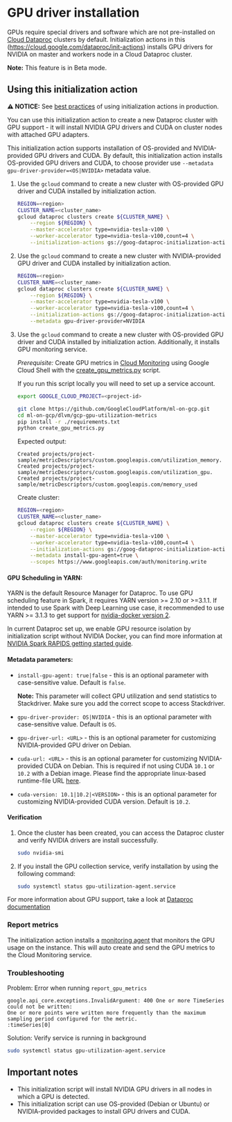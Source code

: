 # GPU driver installation

GPUs require special drivers and software which are not pre-installed on
[Cloud Dataproc](https://cloud.google.com/dataproc) clusters by default.
Initialization actions in this (https://cloud.google.com/dataproc/init-actions)
installs GPU drivers for NVIDIA on master and workers node in a Cloud Dataproc
cluster.

**Note:** This feature is in Beta mode.

## Using this initialization action

**:warning: NOTICE:** See
[best practices](/README.md#how-initialization-actions-are-used) of using
initialization actions in production.

You can use this initialization action to create a new Dataproc cluster with GPU
support - it will install NVIDIA GPU drivers and CUDA on cluster nodes with
attached GPU adapters.

This initialization action supports installation of OS-provided and
NVIDIA-provided GPU drivers and CUDA. By default, this initialization action
installs OS-provided GPU drivers and CUDA, to choose provider use `--metadata
gpu-driver-provider=<OS|NVIDIA>` metadata value.

1.  Use the `gcloud` command to create a new cluster with OS-provided GPU driver
    and CUDA installed by initialization action.

    ```bash
    REGION=<region>
    CLUSTER_NAME=<cluster_name>
    gcloud dataproc clusters create ${CLUSTER_NAME} \
        --region ${REGION} \
        --master-accelerator type=nvidia-tesla-v100 \
        --worker-accelerator type=nvidia-tesla-v100,count=4 \
        --initialization-actions gs://goog-dataproc-initialization-actions-${REGION}/gpu/install_gpu_driver.sh
    ```

1.  Use the `gcloud` command to create a new cluster with NVIDIA-provided GPU
    driver and CUDA installed by initialization action.

    ```bash
    REGION=<region>
    CLUSTER_NAME=<cluster_name>
    gcloud dataproc clusters create ${CLUSTER_NAME} \
        --region ${REGION} \
        --master-accelerator type=nvidia-tesla-v100 \
        --worker-accelerator type=nvidia-tesla-v100,count=4 \
        --initialization-actions gs://goog-dataproc-initialization-actions-${REGION}/gpu/install_gpu_driver.sh \
        --metadata gpu-driver-provider=NVIDIA
    ```

1.  Use the `gcloud` command to create a new cluster with OS-provided GPU driver
    and CUDA installed by initialization action. Additionally, it installs GPU
    monitoring service.

    *Prerequisite:* Create GPU metrics in
    [Cloud Monitoring](https://cloud.google.com/monitoring/docs/) using Google
    Cloud Shell with the
    [create_gpu_metrics.py](https://github.com/GoogleCloudPlatform/ml-on-gcp/blob/master/dlvm/gcp-gpu-utilization-metrics/create_gpu_metrics.py)
    script.

    If you run this script locally you will need to set up a service account.

    ```bash
    export GOOGLE_CLOUD_PROJECT=<project-id>

    git clone https://github.com/GoogleCloudPlatform/ml-on-gcp.git
    cd ml-on-gcp/dlvm/gcp-gpu-utilization-metrics
    pip install -r ./requirements.txt
    python create_gpu_metrics.py
    ```

    Expected output:

    ```
    Created projects/project-sample/metricDescriptors/custom.googleapis.com/utilization_memory.
    Created projects/project-sample/metricDescriptors/custom.googleapis.com/utilization_gpu.
    Created projects/project-sample/metricDescriptors/custom.googleapis.com/memory_used
    ```

    Create cluster:

    ```bash
    REGION=<region>
    CLUSTER_NAME=<cluster_name>
    gcloud dataproc clusters create ${CLUSTER_NAME} \
        --region ${REGION} \
        --master-accelerator type=nvidia-tesla-v100 \
        --worker-accelerator type=nvidia-tesla-v100,count=4 \
        --initialization-actions gs://goog-dataproc-initialization-actions-${REGION}/gpu/install_gpu_driver.sh \
        --metadata install-gpu-agent=true \
        --scopes https://www.googleapis.com/auth/monitoring.write
    ```

#### GPU Scheduling in YARN:

YARN is the default Resource Manager for Dataproc. To use GPU scheduling feature
in Spark, it requires YARN version >= 2.10 or >=3.1.1. If intended to use Spark
with Deep Learning use case, it recommended to use YARN >= 3.1.3 to get support
for [nvidia-docker version 2](https://github.com/NVIDIA/nvidia-docker).

In current Dataproc set up, we enable GPU resource isolation by initialization
script without NVIDIA Docker, you can find more information at
[NVIDIA Spark RAPIDS getting started guide](https://nvidia.github.io/spark-rapids/).

#### Metadata parameters:

-   `install-gpu-agent: true|false` - this is an optional parameter with
    case-sensitive value. Default is `false`.

    **Note:** This parameter will collect GPU utilization and send statistics to
    Stackdriver. Make sure you add the correct scope to access Stackdriver.

-   `gpu-driver-provider: OS|NVIDIA` - this is an optional parameter with
    case-sensitive value. Default is `OS`.

-   `gpu-driver-url: <URL>` - this is an optional parameter for customizing
    NVIDIA-provided GPU driver on Debian.

-   `cuda-url: <URL>` - this is an optional parameter for customizing
    NVIDIA-provided CUDA on Debian. This is required if not using CUDA `10.1` or
    `10.2` with a Debian image. Please find the appropriate linux-based
    runtime-file URL [here](https://developer.nvidia.com/cuda-toolkit-archive).

-   `cuda-version: 10.1|10.2|<VERSION>` - this is an optional parameter for
    customizing NVIDIA-provided CUDA version. Default is `10.2`.

#### Verification

1.  Once the cluster has been created, you can access the Dataproc cluster and
    verify NVIDIA drivers are install successfully.

    ```bash
    sudo nvidia-smi
    ```

2.  If you install the GPU collection service, verify installation by using the
    following command:

    ```bash
    sudo systemctl status gpu-utilization-agent.service
    ```

For more information about GPU support, take a look at
[Dataproc documentation](https://cloud.google.com/dataproc/docs/concepts/compute/gpus)

### Report metrics

The initialization action installs a
[monitoring agent](https://github.com/GoogleCloudPlatform/ml-on-gcp/tree/master/dlvm/gcp-gpu-utilization-metrics)
that monitors the GPU usage on the instance. This will auto create and send the
GPU metrics to the Cloud Monitoring service.

### Troubleshooting

Problem: Error when running `report_gpu_metrics`

```
google.api_core.exceptions.InvalidArgument: 400 One or more TimeSeries could not be written:
One or more points were written more frequently than the maximum sampling period configured for the metric.
:timeSeries[0]
```

Solution: Verify service is running in background

```bash
sudo systemctl status gpu-utilization-agent.service
```

## Important notes

*   This initialization script will install NVIDIA GPU drivers in all nodes in
    which a GPU is detected.
*   This initialization script can use OS-provided (Debian or Ubuntu) or
    NVIDIA-provided packages to install GPU drivers and CUDA.
